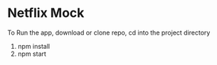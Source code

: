 # Netflix Mock

To Run the app, download or clone repo, cd into the project directory
1. npm install
2. npm start
